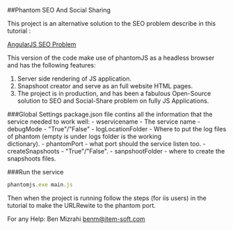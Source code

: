 ##Phantom SEO And Social Sharing

This project is an alternative solution to the SEO problem describe in this tutorial :

[AngularJS SEO Problem](http://www.codeproject.com/Articles/1084523/AngularJS-Social-Sharing-And-SEO)

This version of the code make use of phantomJS as a headless browser and has the following features:
1. Server side rendering of JS application.
2. Snapshoot creator and serve as an full website HTML pages.
3. The project is in production, and has been a fabulous Open-Source solution to SEO and Social-Share problem on fully 	  JS Applications.


###Global Settings
package.json file contins all the information that the service needed to work well:
	- wservicename - The service name
    - debugMode - "True"/"False"
    - logLocationFolder - Where to put the log files of phantom (empty is under logs folder is the working 		
       dictionary).
    - phantomPort - what port should the service listen too.
    - createSnapshoots - "True"/"False".
    - sanpshootFolder - where to create the snapshoots files.



###Run the service
```javascript
phantomjs.exe main.js
```

Then when the project is running follow the steps (for iis users) in the tutorial to make the URLRewite to the phantom port.


For any Help:
Ben Mizrahi
benm@item-soft.com






